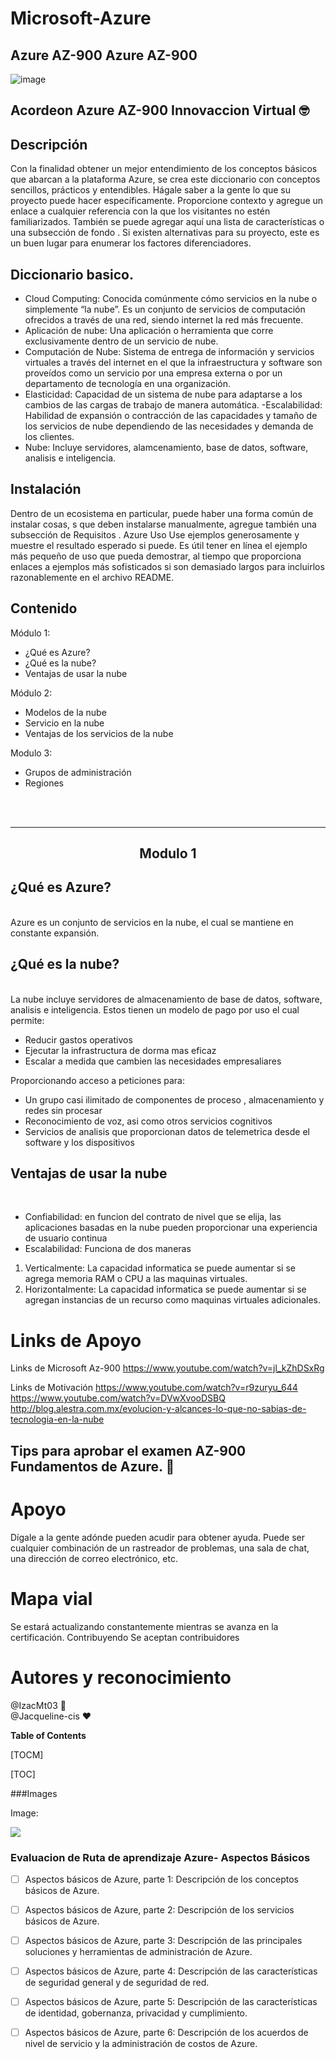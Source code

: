 # Microsoft-Azure 
## Azure AZ-900 Azure AZ-900
 

 ![image](https://user-images.githubusercontent.com/87106718/125211437-f386ae00-e26b-11eb-882e-3692b78d65e8.png)

  
  
##  Acordeon Azure AZ-900 Innovaccion Virtual 🤓
##  Descripción
Con la finalidad obtener un mejor entendimiento de los conceptos básicos que abarcan a la plataforma Azure, se crea este diccionario con conceptos sencillos, prácticos y entendibles.
Hágale saber a la gente lo que su proyecto puede hacer específicamente. Proporcione contexto y agregue un enlace a cualquier referencia con la que los visitantes no estén familiarizados. También se puede agregar aquí una lista de características o una subsección de fondo . Si existen alternativas para su proyecto, este es un buen lugar para enumerar los factores diferenciadores.
	 
## Diccionario basico.
	 
- Cloud Computing: Conocida comúnmente cómo servicios en la nube o simplemente “la nube”. Es un conjunto de servicios de computación ofrecidos a través de una red, siendo internet la red más frecuente.
- Aplicación de nube: Una aplicación o herramienta que corre exclusivamente dentro de un servicio de nube.
- Computación de Nube: Sistema de entrega de información y servicios virtuales a través del internet en el que la infraestructura y software son proveídos como un servicio por una empresa externa o por un departamento de tecnología en una organización.
- Elasticidad: Capacidad de un sistema de nube para adaptarse a los cambios de las cargas de trabajo de manera automática.
-Escalabilidad: Habilidad de expansión o contracción de las capacidades y tamaño de los servicios de nube dependiendo de las necesidades y demanda de los clientes.
- Nube: Incluye servidores, alamcenamiento, base de datos, software, analisis e inteligencia.

##  Instalación
Dentro de un ecosistema en particular, puede haber una forma común de instalar cosas, s que deben instalarse manualmente, agregue también una subsección de Requisitos .
Azure 
Uso
Use ejemplos generosamente y muestre el resultado esperado si puede. Es útil tener en línea el ejemplo más pequeño de uso que pueda demostrar, al tiempo que proporciona enlaces a ejemplos más sofisticados si son demasiado largos para incluirlos razonablemente en el archivo README.
	 
##  Contenido

Módulo 1: 

- ¿Qué es Azure?
- ¿Qué es la nube?
- Ventajas de usar la nube

Módulo 2: 
	
- Modelos de la nube
- Servicio en la nube
- Ventajas de los servicios de la nube


Modulo 3:

- Grupos de administración
- Regiones

<br><br>
<hr>

<div align="center">
	<h2>Modulo 1</h2>
</div>

##  ¿Qué es Azure?
<br>
Azure es un conjunto de servicios en la nube, el cual se mantiene en constante expansión.
<br>

##  ¿Qué es la nube?

<br>
La nube incluye servidores de almacenamiento de base de datos, software, analisis e inteligencia. Estos tienen un modelo de pago por uso el cual permite: 

- Reducir gastos operativos
- Ejecutar la infrastructura de dorma mas eficaz
- Escalar a medida que cambien las necesidades empresaliares

Proporcionando acceso a peticiones para:

- Un grupo casi ilimitado de componentes de proceso , almacenamiento y redes sin procesar
- Reconocimiento de voz, asi como otros servicios cognitivos
- Servicios de analisis que proporcionan datos de telemetrica desde el software y los dispositivos

## Ventajas de usar la nube
<br>

- Confiabilidad: en funcion del contrato de nivel que se elija, las aplicaciones basadas en la nube pueden proporcionar una experiencia de usuario continua
- Escalabilidad: Funciona de dos maneras 

<ol>
	<li>Verticalmente: La capacidad informatica se puede aumentar si se agrega memoria RAM o CPU a las maquinas virtuales.</li>
	<li>Horizontalmente: La capacidad informatica se puede aumentar si se agregan instancias de un recurso como maquinas virtuales adicionales.</li>
</ol>


# Links de Apoyo
Links de Microsoft Az-900
https://www.youtube.com/watch?v=jl_kZhDSxRg



Links de Motivación 
https://www.youtube.com/watch?v=r9zuryu_644
https://www.youtube.com/watch?v=DVwXvooDSBQ
http://blog.alestra.com.mx/evolucion-y-alcances-lo-que-no-sabias-de-tecnologia-en-la-nube 
##  Tips para aprobar el examen AZ-900 Fundamentos de Azure. 🏁




# Apoyo 
Dígale a la gente adónde pueden acudir para obtener ayuda. Puede ser cualquier combinación de un rastreador de problemas, una sala de chat, una dirección de correo electrónico, etc.
# Mapa vial
Se estará actualizando constantemente mientras se avanza en la certificación. 
Contribuyendo
Se aceptan contribuidores 
# Autores y reconocimiento 
@IzacMt03 🎈 <br>
@Jacqueline-cis ❤️



**Table of Contents**

[TOCM]

[TOC]


###Images

Image:

![](https://pandao.github.io/editor.md/examples/images/4.jpg)











###	Evaluacion de Ruta de aprendizaje Azure- Aspectos Básicos


- [ ] Aspectos básicos de Azure, parte 1: Descripción de los conceptos básicos de Azure.
- [ ] Aspectos básicos de Azure, parte 2: Descripción de los servicios básicos de Azure.
- [ ] Aspectos básicos de Azure, parte 3: Descripción de las principales soluciones y herramientas de administración de Azure.
- [ ] Aspectos básicos de Azure, parte 4: Descripción de las características de seguridad general y de seguridad de red.
- [ ] Aspectos básicos de Azure, parte 5: Descripción de las características de identidad, gobernanza, privacidad y cumplimiento.
- [ ] Aspectos básicos de Azure, parte 6: Descripción de los acuerdos de nivel de servicio y la administración de costos de Azure.

